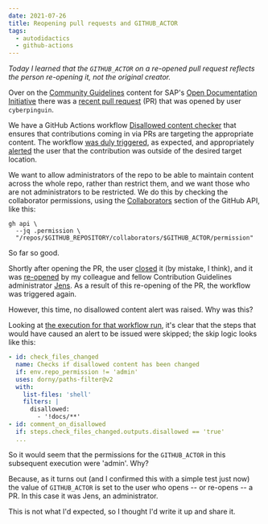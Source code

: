 ```yaml
---
date: 2021-07-26
title: Reopening pull requests and GITHUB_ACTOR
tags:
  - autodidactics
  - github-actions
---
```


_Today I learned that the `GITHUB_ACTOR` on a re-opened pull request reflects the person re-opening it, not the original creator._

Over on the [Community Guidelines](https://github.com/SAP-docs/contribution-guidelines) content for SAP's [Open Documentation Initiative](https://blogs.sap.com/2021/05/20/introducing-the-open-documentation-initiative/) there was a [recent pull request](https://github.com/SAP-docs/contribution-guidelines/pull/64) (PR) that was opened by user `cyberpinguin`.

We have a GitHub Actions workflow [Disallowed content checker](https://github.com/SAP-docs/contribution-guidelines/blob/main/.github/workflows/disallowed-content-checks.yaml) that ensures that contributions coming in via PRs are targeting the appropriate content. The workflow [was duly triggered](https://github.com/SAP-docs/contribution-guidelines/runs/2953360170?check_suite_focus=true), as expected, and appropriately [alerted](https://github.com/SAP-docs/contribution-guidelines/pull/64#issuecomment-871460299) the user that the contribution was outside of the desired target location.

We want to allow administrators of the repo to be able to maintain content across the whole repo, rather than restrict them, and we want those who are not administrators to be restricted. We do this by checking the collaborator permissions, using the [Collaborators](https://docs.github.com/en/rest/reference/repos#get-repository-permissions-for-a-user) section of the GitHub API, like this:

```shell
gh api \
  --jq .permission \
  "/repos/$GITHUB_REPOSITORY/collaborators/$GITHUB_ACTOR/permission"
```

So far so good.

Shortly after opening the PR, the user [closed](https://github.com/SAP-docs/contribution-guidelines/pull/64#event-4983349361) it (by mistake, I think), and it was [re-opened](https://github.com/SAP-docs/contribution-guidelines/pull/64#event-4987076185) by my colleague and fellow Contribution Guidelines administrator [Jens](https://github.com/je-hal). As a result of this re-opening of the PR, the workflow was triggered again.

However, this time, no disallowed content alert was raised. Why was this?

Looking at [the execution for that workflow run](https://github.com/SAP-docs/contribution-guidelines/runs/3006185835?check_suite_focus=true), it's clear that the steps that would have caused an alert to be issued were skipped; the skip logic looks like this:

```yaml
- id: check_files_changed
  name: Checks if disallowed content has been changed
  if: env.repo_permission != 'admin'
  uses: dorny/paths-filter@v2
  with:
    list-files: 'shell'
    filters: |
      disallowed:
        - '!docs/**'
- id: comment_on_disallowed
  if: steps.check_files_changed.outputs.disallowed == 'true'
  ...
```

So it would seem that the permissions for the `GITHUB_ACTOR` in this subsequent execution were 'admin'. Why?

Because, as it turns out (and I confirmed this with a simple test just now) the value of `GITHUB_ACTOR` is set to the user who opens -- or re-opens -- a PR. In this case it was Jens, an administrator.

This is not what I'd expected, so I thought I'd write it up and share it.
